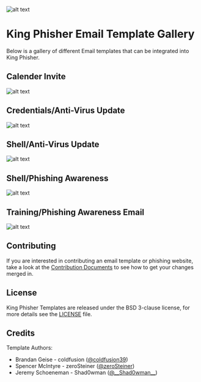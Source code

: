 ![alt text](https://github.com/securestate/king-phisher/raw/master/data/king-phisher-logo.png "King Phisher")

# King Phisher Email Template Gallery

Below is a gallery of different Email templates that can be integrated into King Phisher.  

## Calender Invite

![alt text](https://raw.githubusercontent.com/securestate/king-phisher-templates/master/screenshots/Email/MeetMe_html_Screenshot.png "MeetMe.html")

## Credentials/Anti-Virus Update

![alt text](https://raw.githubusercontent.com/johnsomn/king-phisher-templates/master/screenshots/Email/Anti-Virus_Update_Credentials_Screenshot.png "anti-virus_update(credentials).html")

## Shell/Anti-Virus Update

![alt text](https://raw.githubusercontent.com/securestate/king-phisher-templates/master/screenshots/Email/Anti-Virus_Update_Shell_Screenshot.png "anti-virus_update(shell).html")

## Shell/Phishing Awareness

![alt text](https://raw.githubusercontent.com/securestate/king-phisher-templates/master/screenshots/Email/Phishing_Awareness_Shell_Screenshot.png "phishing_awareness(shell).html")

## Training/Phishing Awareness Email

![alt text](https://raw.githubusercontent.com/securestate/king-phisher-templates/master/screenshots/Email/Phishing_Training_html_Screenshot.png "phishing_awareness(training).html")

## Contributing
If you are interested in contributing an email template or phishing website, take a look at the [Contribution Documents](CONTRIBUTING.md) to see how to get your changes merged in.

## License
King Phisher Templates are released under the BSD 3-clause license, for more details see the [LICENSE](https://github.com/securestate/king-phisher-templates/blob/master/LICENSE) file.

## Credits
Template Authors:

 - Brandan Geise - coldfusion ([@coldfusion39](https://twitter.com/coldfusion39))
 - Spencer McIntyre - zeroSteiner ([@zeroSteiner](https://twitter.com/zeroSteiner))
 - Jeremy Schoeneman - Shad0wman ([@\_\_Shad0wman__](https://twitter.com/__Shad0wman__))


